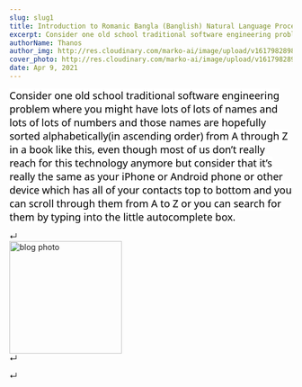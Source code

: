 ```yaml
---
slug: slug1
title: Introduction to Romanic Bangla (Banglish) Natural Language Processing
excerpt: Consider one old school traditional software engineering problem where you might have lots of lots of names...
authorName: Thanos
author_img: http://res.cloudinary.com/marko-ai/image/upload/v1617982898/o32skogcleehmzbzlppm.png
cover_photo: http://res.cloudinary.com/marko-ai/image/upload/v1617982894/oyjgxhehxmveb1ojeafl.png
date: Apr 9, 2021
---
```


<p><span style="color: rgb(0,0,0);background-color: rgb(255,255,255);font-size: 18px;font-family: segoe ui;">Consider one old school traditional software engineering problem where you might have lots of lots of names and lots of lots of numbers and those names are hopefully sorted alphabetically(in ascending order) from A through Z in a book like this, even though most of us don’t really reach for this technology anymore but consider that it’s really the same as your iPhone or Android phone or other device which has all of your contacts top to bottom and you can scroll through them from A to Z or you can search for them by typing into the little autocomplete box.</span>&nbsp;</p>↵<div style="text-align:none;"><img src="https://res.cloudinary.com/marko-ai/image/upload/v1617891799/hbi2v2zs9yingnurpmrw.png" alt="blog photo" style="height: 200px;width: 200px"/></div>↵<p></p>↵